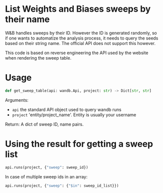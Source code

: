 # List Weights and Biases sweeps by their name

W&B handles sweeps by their ID. However the ID is generated randomly, so if one wants to automatize the analysis process, it needs to query the seeds based on their string name. The official API does not support this however.

This code is based on reverse engineering the API used by the website when rendering the sweep table.

# Usage

```python
def get_sweep_table(api: wandb.Api, project: str) -> Dict[str, str]
```

Arguments:
- ```api``` the standard API object used to query wandb runs
- ```project``` 'entity/project_name'. Entity is usually your username

Return: A dict of sweep ID, name pairs.

# Using the result for getting a sweep list

```python
api.runs(project, {"sweep": sweep_id})
```

In case of multiple sweep ids in an array:

```python
api.runs(project, {"sweep": {"$in": sweep_id_list}})
```
